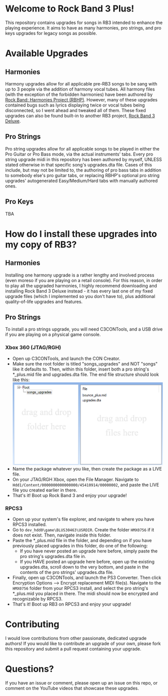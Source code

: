 # Welcome to Rock Band 3 Plus!
This repository contains upgrades for songs in RB3 intended to enhance the playing experience. It aims to have as many harmonies, pro strings, and pro keys upgrades for legacy songs as possible.

# Available Upgrades

## Harmonies

Harmony upgrades allow for all applicable pre-RB3 songs to be sang with up to 3 people via the addition of harmony vocal tubes. All harmony files (with the exception of the forbidden harmonies) have been authored by [Rock Band: Harmonies Project (RBHP)](https://github.com/FujiSkunk/rbhp). However, many of these upgrades contained bugs such as lyrics displaying twice or vocal tubes being disconnected, so I went ahead and tweaked all of them. These fixed upgrades can also be found built-in to another RB3 project, [Rock Band 3 Deluxe](https://github.com/jnackmclain/rock-band-3-deluxe).

## Pro Strings
Pro string upgrades allow for all applicable songs to be played in either the Pro Guitar or Pro Bass mode, via the actual instruments' tabs. Every pro string upgrade midi in this repository has been authored by myself, UNLESS stated otherwise in that specific song's upgrades.dta file. Cases of this include, but may not be limited to, the authoring of pro bass tabs in addition to somebody else's pro guitar tabs, or replacing RBHP's optional pro string upgrades' autogenerated Easy/Medium/Hard tabs with manually authored ones.

## Pro Keys
TBA

# How do I install these upgrades into my copy of RB3?

## Harmonies
Installing one harmony upgrade is a rather lengthy and involved process (even moreso if you are playing on a retail console). For this reason, in order to play all the upgraded harmonies, I highly recommend downloading and installing Rock Band 3 Deluxe instead - it has every last one of my fixed upgrade files (which I implemented so you don't have to), plus additional quality-of-life upgrades and features.

## Pro Strings
To install a pro strings upgrade, you will need C3CONTools, and a USB drive if you are playing on a physical game console.

### Xbox 360 (JTAG/RGH)
- Open up C3CONTools, and launch the CON Creator.
- Make sure the root folder is titled "songs_upgrades" and NOT "songs" like it defaults to. Then, within this folder, insert both a pro string's *_plus.mid file and upgrades.dta file. The end file structure should look like this: ![example_CON_structure](example_CON.PNG?raw=true "Example CON structure")
- Name the package whatever you like, then create the package as a LIVE file.
- On your JTAG/RGH Xbox, open the File Manager. Navigate to ```Hdd1/Content/0000000000000000/45410914/00000002```, and paste the LIVE file you created earlier in there.
- That's it! Boot up Rock Band 3 and enjoy your upgrade!

### RPCS3
- Open up your system's file explorer, and navigate to where you have RPCS3 installed. 
- Go to ```dev_hdd0\game\BLUS30463\USRDIR```. Create the folder ```HMX0756``` if it does not exist. Then, navigate inside this folder.
- Paste the *_plus.mid file in the folder, and depending on if you have previously placed upgrades in this folder, do one of the following:
  - If you have never posted an upgrade here before, simply paste the pro string's upgrades.dta file in.
  - If you HAVE posted an upgrade here before, open up the existing upgrades.dta, scroll down to the very bottom, and paste in the contents of the pro strings' upgrades.dta file.
- Finally, open up C3CONTools, and launch the PS3 Converter. Then click Encryption Options --> Encrypt replacement MIDI file(s). Navigate to the ```HMX0756``` folder from your RPCS3 install, and select the pro string's *_plus.mid you placed in there. The midi should now be encrypted and recognizable by RPCS3.
- That's it! Boot up RB3 on RPCS3 and enjoy your upgrade!

# Contributing
I would love contributions from other passionate, dedicated upgrade authors! If you would like to contribute an upgrade of your own, please fork this repository and submit a pull request containing your upgrade.

# Questions?
If you have an issue or comment, please open up an issue on this repo, or comment on the YouTube videos that showcase these upgrades.